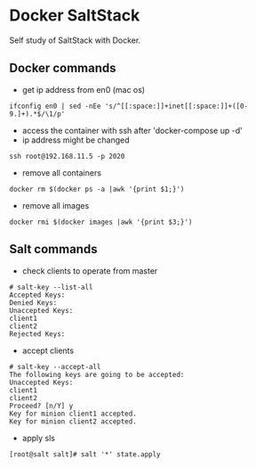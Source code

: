 # Docker SaltStack 

Self study of SaltStack with Docker.

## Docker commands
- get ip address from en0 (mac os)
~~~
ifconfig en0 | sed -nEe 's/^[[:space:]]+inet[[:space:]]+([0-9.]+).*$/\1/p'
~~~
- access the container with ssh after 'docker-compose up -d'
- ip address might be changed
~~~
ssh root@192.168.11.5 -p 2020
~~~
- remove all containers
~~~
docker rm $(docker ps -a |awk '{print $1;}')
~~~ 
- remove all images
~~~
docker rmi $(docker images |awk '{print $3;}')
~~~

## Salt commands
- check clients to operate from master
~~~
# salt-key --list-all
Accepted Keys:
Denied Keys:
Unaccepted Keys:
client1
client2
Rejected Keys:
~~~

- accept clients
~~~
# salt-key --accept-all
The following keys are going to be accepted:
Unaccepted Keys:
client1
client2
Proceed? [n/Y] y
Key for minion client1 accepted.
Key for minion client2 accepted.
~~~

- apply sls
~~~
[root@salt salt]# salt '*' state.apply
~~~